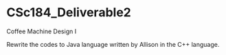 CSc184_Deliverable2
===================

Coffee Machine Design I

Rewrite the codes to Java language written by Allison in the C++ language.
